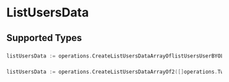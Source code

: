 # ListUsersData


## Supported Types

### 

```go
listUsersData := operations.CreateListUsersDataArrayOflistUsersUserBYOL([]operations.ListUsersUserBYOL{/* values here */})
```

### 

```go
listUsersData := operations.CreateListUsersDataArrayOf2([]operations.Two{/* values here */})
```

